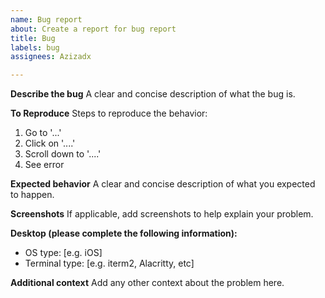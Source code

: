 ```yaml
---
name: Bug report
about: Create a report for bug report
title: Bug
labels: bug
assignees: Azizadx

---
```


**Describe the bug**
A clear and concise description of what the bug is.

**To Reproduce**
Steps to reproduce the behavior:
1. Go to '...'
2. Click on '....'
3. Scroll down to '....'
4. See error

**Expected behavior**
A clear and concise description of what you expected to happen.

**Screenshots**
If applicable, add screenshots to help explain your problem.

**Desktop (please complete the following information):**
 - OS type: [e.g. iOS]
 - Terminal type: [e.g. iterm2, Alacritty, etc]

**Additional context**
Add any other context about the problem here.
